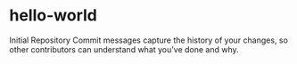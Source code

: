 # hello-world
Initial Repository
Commit messages capture the history of your changes, so other contributors can understand what you’ve done and why.
